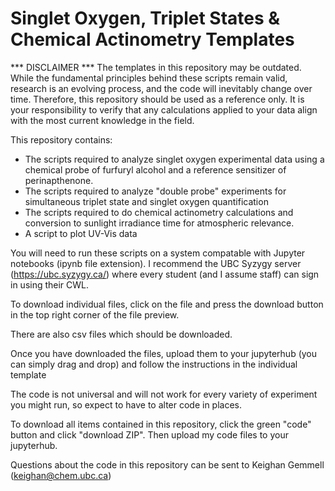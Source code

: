 # Singlet Oxygen, Triplet States & Chemical Actinometry Templates
*** DISCLAIMER *** The templates in this repository may be outdated. While the fundamental principles behind these scripts remain valid, research is an evolving process, and the code will inevitably change over time. Therefore, this repository should be used as a reference only. It is your responsibility to verify that any calculations applied to your data align with the most current knowledge in the field.

This repository contains: 
  - The scripts required to analyze singlet oxygen experimental data using a chemical probe of furfuryl alcohol and a reference sensitizer of perinapthenone.
  - The scripts required to analyze "double probe" experiments for simultaneous triplet state and singlet oxygen quantification
  - The scripts required to do chemical actinometry calculations and conversion to sunlight irradiance time for atmospheric relevance.
  - A script to plot UV-Vis data

You will need to run these scripts on a system compatable with Jupyter notebooks (ipynb file extension). I recommend the UBC Syzygy server (https://ubc.syzygy.ca/) where every student (and I assume staff) can sign in using their CWL. 

To download individual files, click on the file and press the download button in the top right corner of the file preview.

There are also csv files which should be downloaded.

Once you have downloaded the files, upload them to your jupyterhub (you can simply drag and drop) and follow the instructions in the individual template

The code is not universal and will not work for every variety of experiment you might run, so expect to have to alter code in places. 

To download all items contained in this repository, click the green "code" button and click "download ZIP". Then upload my code files to your jupyterhub. 

Questions about the code in this repository can be sent to Keighan Gemmell (keighan@chem.ubc.ca)
